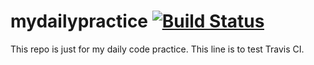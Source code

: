 # mydailypractice [![Build Status](https://travis-ci.com/MrKingHH/mydailypractice.svg?branch=master)](https://travis-ci.com/MrKingHH/mydailypractice)
This repo is  just for my daily code practice.
This line is to test Travis CI.
